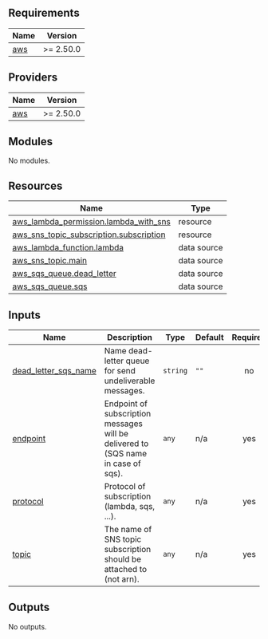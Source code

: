 <!-- BEGINNING OF PRE-COMMIT-TERRAFORM DOCS HOOK -->
## Requirements

| Name | Version |
|------|---------|
| <a name="requirement_aws"></a> [aws](#requirement\_aws) | >= 2.50.0 |

## Providers

| Name | Version |
|------|---------|
| <a name="provider_aws"></a> [aws](#provider\_aws) | >= 2.50.0 |

## Modules

No modules.

## Resources

| Name | Type |
|------|------|
| [aws_lambda_permission.lambda_with_sns](https://registry.terraform.io/providers/hashicorp/aws/latest/docs/resources/lambda_permission) | resource |
| [aws_sns_topic_subscription.subscription](https://registry.terraform.io/providers/hashicorp/aws/latest/docs/resources/sns_topic_subscription) | resource |
| [aws_lambda_function.lambda](https://registry.terraform.io/providers/hashicorp/aws/latest/docs/data-sources/lambda_function) | data source |
| [aws_sns_topic.main](https://registry.terraform.io/providers/hashicorp/aws/latest/docs/data-sources/sns_topic) | data source |
| [aws_sqs_queue.dead_letter](https://registry.terraform.io/providers/hashicorp/aws/latest/docs/data-sources/sqs_queue) | data source |
| [aws_sqs_queue.sqs](https://registry.terraform.io/providers/hashicorp/aws/latest/docs/data-sources/sqs_queue) | data source |

## Inputs

| Name | Description | Type | Default | Required |
|------|-------------|------|---------|:--------:|
| <a name="input_dead_letter_sqs_name"></a> [dead\_letter\_sqs\_name](#input\_dead\_letter\_sqs\_name) | Name dead-letter queue for send undeliverable messages. | `string` | `""` | no |
| <a name="input_endpoint"></a> [endpoint](#input\_endpoint) | Endpoint of subscription messages will be delivered to (SQS name in case of sqs). | `any` | n/a | yes |
| <a name="input_protocol"></a> [protocol](#input\_protocol) | Protocol of subscription (lambda, sqs, ...). | `any` | n/a | yes |
| <a name="input_topic"></a> [topic](#input\_topic) | The name of SNS topic subscription should be attached to (not arn). | `any` | n/a | yes |

## Outputs

No outputs.
<!-- END OF PRE-COMMIT-TERRAFORM DOCS HOOK -->
